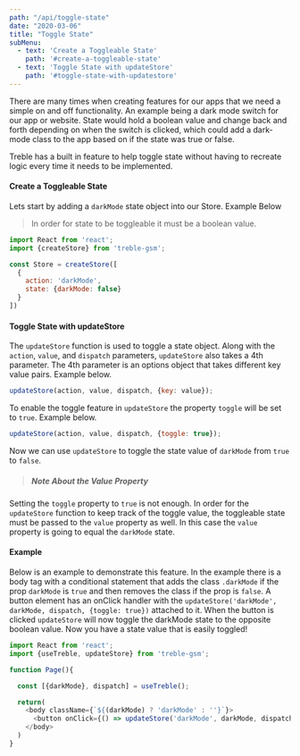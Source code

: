 ```yaml
---
path: "/api/toggle-state"
date: "2020-03-06"
title: "Toggle State"
subMenu: 
  - text: 'Create a Toggleable State' 
    path: '#create-a-toggleable-state'
  - text: 'Toggle State with updateStore'
    path: '#toggle-state-with-updatestore'
---
```


There are many times when creating features for our apps that we need a simple on and off functionality. An example being a dark mode switch for our app or website. State would hold a boolean value and change back and forth depending on when the switch is clicked, which could add a dark-mode class to the app based on if the state was true or false.  

Treble has a built in feature to help toggle state without having to recreate logic every time it needs to be implemented.

#### Create a Toggleable State
Lets start by adding a `darkMode` state object into our Store. Example Below

> In order for state to be toggleable it must be a boolean value. 

```javascript
import React from 'react';
import {createStore} from 'treble-gsm';

const Store = createStore([
  {
    action: 'darkMode',
    state: {darkMode: false}
  }
])

```

#### Toggle State with updateStore
The `updateStore` function is used to toggle a state object.  Along with the `action`, `value`, and `dispatch` parameters, `updateStore` also takes a 4th parameter. The 4th parameter is an options object that takes different key value pairs. Example below.
```javascript
updateStore(action, value, dispatch, {key: value});
```

To enable the toggle feature in `updateStore` the property `toggle` will be set to `true`. Example below.
```javascript
updateStore(action, value, dispatch, {toggle: true});
```

Now we can use `updateStore` to toggle the state value of `darkMode` from `true` to `false`.

> ##### Note About the Value Property
Setting the `toggle` property to `true` is not enough.  In order for the `updateStore` function to keep track of the toggle value, the toggleable state must be passed to the `value` property as well. In this case the `value` property is going to equal the `darkMode` state.

#### Example
Below is an example to demonstrate this feature. In the example there is a body tag with a conditional statement that adds the class `.darkMode` if the prop `darkMode` is `true` and then removes the class if the prop is `false`. A button element has an onClick handler with the `updateStore('darkMode', darkMode, dispatch, {toggle: true})` attached to it. When the button is clicked `updateStore` will now toggle the darkMode state to the opposite boolean value. Now you have a state value that is easily toggled!

```javascript
import React from 'react';
import {useTreble, updateStore} from 'treble-gsm';

function Page(){

  const [{darkMode}, dispatch] = useTreble();

  return(
    <body className={`${(darkMode) ? 'darkMode' : ''}`}>
      <button onClick={() => updateStore('darkMode', darkMode, dispatch, {toggle: true})}>Toggle</button>
    </body>
  )
}
```